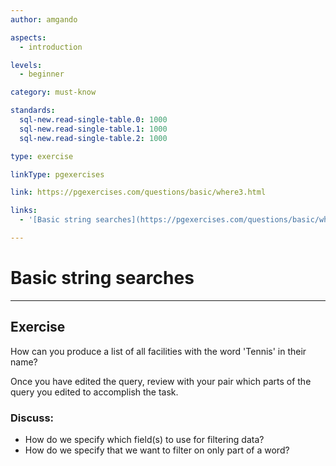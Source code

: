 ```yaml
---
author: amgando

aspects:
  - introduction

levels:
  - beginner

category: must-know

standards:
  sql-new.read-single-table.0: 1000
  sql-new.read-single-table.1: 1000
  sql-new.read-single-table.2: 1000

type: exercise

linkType: pgexercises

link: https://pgexercises.com/questions/basic/where3.html

links:
  - '[Basic string searches](https://pgexercises.com/questions/basic/where3.html){documentation}'

---
```


# Basic string searches

---
## Exercise

How can you produce a list of all facilities with the word 'Tennis' in their name?

Once you have edited the query, review with your pair which parts of the query you edited to accomplish the task.

### Discuss:
- How do we specify which field(s) to use for filtering data?
- How do we specify that we want to filter on only part of a word?
